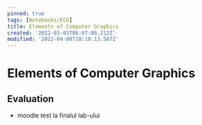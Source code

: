 ```yaml
---
pinned: true
tags: [Notebooks/ECG]
title: Elements of Computer Graphics
created: '2022-03-03T06:07:06.212Z'
modified: '2022-04-08T10:18:13.587Z'
---
```


# Elements of Computer Graphics


## Evaluation
- moodle test la finalul lab-ului
